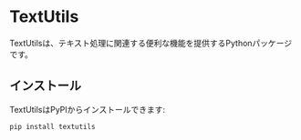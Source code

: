 # TextUtils

TextUtilsは、テキスト処理に関連する便利な機能を提供するPythonパッケージです。

## インストール

TextUtilsはPyPIからインストールできます:

```bash
pip install textutils
